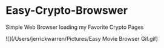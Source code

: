 # Easy-Crypto-Browswer
Simple Web Browser loading my Favorite Crypto Pages

![](/Users/jerrickwarren/Pictures/Easy Movie Browser Gif.gif)

